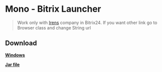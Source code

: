 Mono - Bitrix Launcher
======================
> Work only with [Irens](http://irens.com.ua/) company in Bitrix24. If you want other link go to Browser class and change String url


Download
--------
**[Windows](https://sourceforge.net/projects/mono-bitrix-launcher/files/Mono-windows.zip/download)**

**[Jar file](https://sourceforge.net/projects/mono-bitrix-launcher/files/Mono.zip/download)**